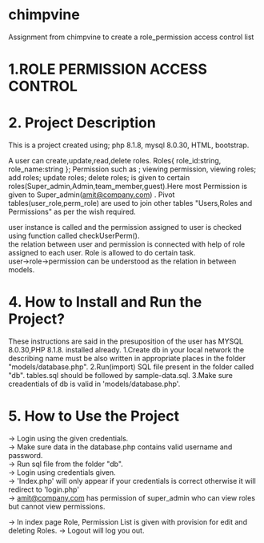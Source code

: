 # chimpvine
Assignment from chimpvine to create a role_permission access control list

# 1.ROLE PERMISSION ACCESS CONTROL
 

# 2. Project Description
This is a project created using;
php 8.1.8,
mysql 8.0.30,
HTML,
bootstrap.

A user can create,update,read,delete roles.
Roles{
      role_id:string,
      role_name:string
      };
Permission such as ;
  viewing permission,
  viewing roles;
  add roles;
  update roles;
  delete roles;
is given to certain roles(Super_admin,Admin,team_member,guest).Here most 
Permission is given to Super_admin(amit@company.com) .
Pivot tables(user_role,perm_role) are used to join other tables "Users,Roles and Permissions"
as per the wish required.

user instance is called and the permission assigned to user is checked using function called checkUserPerm().<br>
the relation between user and permission is connected with help of role assigned to each user. Role is allowed to do certain task.<br>
user->role->permission can be understood as the relation in between models.

  


# 4. How to Install and Run the Project?
These instructions are said in the presuposition of the user has MYSQL 8.0.30,PHP 8.1.8. installed already.
1.Create db in your local network the describing name must be also written in appropriate places in the folder "models/database.php".
2.Run(import) SQL file present in the folder called "db". tables.sql should be followed by sample-data.sql.
3.Make sure creadentials of db is valid in 'models/database.php'.



# 5. How to Use the Project
-> Login using the given credentials.<br>
-> Make sure data in the database.php contains valid username and password. <br>
-> Run sql file from the folder "db".<br>
-> Login using credentials given.<br>
-> 'Index.php' will only appear if your credentials is correct otherwise it will redirect to 'login.php'<br>
-> amit@company.com has permission of super_admin who can view roles but cannot view permissions.<br>

-> In index page Role, Permission List is given with provision for edit and deleting Roles.
-> Logout will log you out.<br>



